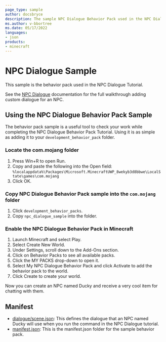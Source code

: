 ```yaml
---
page_type: sample
author: docsbryce
description: The sample NPC Dialogue Behavior Pack used in the NPC Dialogue Tutorial.
ms.author: v-bbortree
ms.date: 05/17/2022
languages:
- json
products:
- minecraft
---
```


# NPC Dialogue Sample

This sample is the behavior pack used in the NPC Dialogue Tutorial.

See the [NPC Dialogue](https://docs.microsoft.com/minecraft/creator/documents/NPCDialogue) documentation for the full walkthrough adding custom dialogue for an NPC.

## Using the NPC Dialogue Behavior Pack Sample

The behavior pack sample is a useful tool to check your work while completing the NPC Dialogue Behavior Pack Tutorial. Using it is as simple as adding it to your `development_behavior_pack` folder.

### Locate the com.mojang folder

1. Press Win+R to open Run.
1. Copy and paste the following into the Open field: `%localappdata%\Packages\Microsoft.MinecraftUWP_8wekyb3d8bbwe\LocalState\games\com.mojang`
1. Click OK.

### Copy NPC Dialogue Behavior Pack sample into the `com.mojang` folder

1. Click `development_behavior_packs`.
1. Copy `npc_dialogue_sample` into the folder.

### Enable the NPC Dialogue Behavior Pack in Minecraft

1. Launch Minecraft and select Play.
1. Select Create New World.
1. Under Settings, scroll down to the Add-Ons section.
1. Click on Behavior Packs to see all available packs.
1. Click the MY PACKS drop-down to open it.
1. Select My NPC Dialogue Behavior Pack and click Activate to add the behavior pack to the world.
1. Click Create to create your world.

Now you can create an NPC named Ducky and receive a very cool item for chatting with them.

## Manifest

- [dialogue/scene.json](https://github.com/microsoft/minecraft-samples/blob/main/rtx_behavior_pack/dialogue/scene.json): This defines the dialogue that an NPC named Ducky will use when you run the command in the NPC Dialogue tutorial.
- [manifest.json](https://github.com/microsoft/minecraft-samples/blob/main/rtx_behavior_pack/manifest.json/): This is the manifest.json folder for the sample behavior pack.
